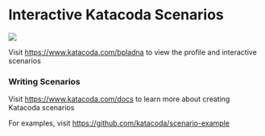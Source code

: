 # Interactive Katacoda Scenarios

[![](http://shields.katacoda.com/katacoda/bpladna/count.svg)](https://www.katacoda.com/bpladna "Get your profile on Katacoda.com")

Visit https://www.katacoda.com/bpladna to view the profile and interactive scenarios

### Writing Scenarios
Visit https://www.katacoda.com/docs to learn more about creating Katacoda scenarios

For examples, visit https://github.com/katacoda/scenario-example
